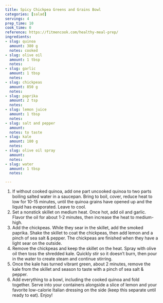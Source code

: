 ```yaml
---
title: Spicy Chickpea Greens and Grains Bowl
categories: [salad]
servings: 4
prep_time: 10
cook_time: 0 
reference: https://fitmencook.com/healthy-meal-prep/ 
ingredients:
- slug: quinoa
  amount: 380 g
  notes: cooked
- slug: olive oil
  amount: 1 tbsp
  notes:
- slug: garlic
  amount: 1 tbsp
  notes:
- slug: chickpeas
  amount: 850 g
  notes:
- slug: paprika
  amount: 2 tsp
  notes:
- slug: lemon juice
  amount: 1 tbsp
  notes:
- slug: salt and pepper
  amount:
  notes: to taste
- slug: kale
  amount: 180 g
  notes:
- slug: olive oil spray
  amount:
  notes:
- slug: water
  amount: 1 tbsp
  notes:

---
```


1. If without cooked quinoa, add one part uncooked quinoa to two parts boiling salted water in a saucepan. Bring to boil, cover, reduce heat to low for 10-15 minutes, until the quinoa grains have opened up and the liquid has evaporated. Leave to cool.
2. Set a nonstick skillet on medium heat. Once hot, add oil and garlic. Flavor the oil for about 1-2 minutes, then increase the heat to medium-high.
3. Add the chickpeas. While they sear in the skillet, add the smoked paprika. Shake the skillet to coat the chickpeas, then add lemon and a pinch of sea salt & pepper. The chickpeas are finished when they have a light sear on the outside.
4. Remove the chickpeas and keep the skillet on the heat. Spray with olive oil then toss the shredded kale. Quickly stir so it doesn’t burn, then pour in the water to create steam and continue stirring.
5. Once the kale has turned vibrant green, about 2 minutes, remove the kale from the skillet and season to taste with a pinch of sea salt & pepper.
6. Add everything to a bowl, including the cooked quinoa and fold together. Serve into your containers alongside a slice of lemon and your favorite low-calorie Italian dressing on the side (keep this separate until ready to eat). Enjoy!
